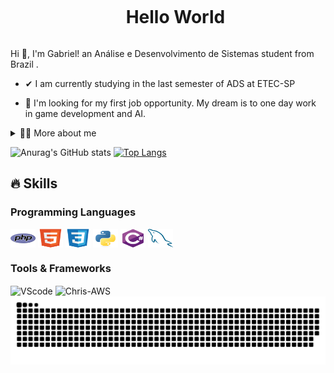 <!--título-->
<div id="user-content-toc">
  <ul align="center">
    <summary><h1 style="display: inline-block">Hello World</h1></summary>
</div>
<!-- Presentation -->
<p>
  Hi 👋, I'm Gabriel! an Análise e Desenvolvimento de Sistemas student from Brazil .

  - ✔ I am currently studying in the last semester of ADS at ETEC-SP 

  - 🔭 I'm looking for my first job opportunity. My dream is to one day work in game development and AI.
</p>
<!-- Dropdown -->
<details>
  <summary>👨‍💻 More about me</summary>

  - 💬 I am 19 years old, currently living in Brazil. - ⚡I like studying, reading a good book, as well as watching movies and playing games! I believe that our dreams can only be realized through knowledge and dedication. 
</details>

![Anurag's GitHub stats](https://github-readme-stats.vercel.app/api?username=gabrielsouza767&show_icons=true&theme=gruvbox)
[![Top Langs](https://github-readme-stats.vercel.app/api/top-langs/?username=gabrielsouza767&layout=compact&theme=gruvbox)](https://github.com/gabrielsouza767/github-readme-stats)
## 🔥 Skills
<!-- Skills: Programming Languages -->
  <div style="flex-basis: 48%;">
    <h3>Programming Languages</h3>
    <img align="center" alt="Js" height="30" width="40" src="https://raw.githubusercontent.com/devicons/devicon/master/icons/php/php-original.svg">
    <img align="center" alt="HTML" height="30" width="40" src="https://raw.githubusercontent.com/devicons/devicon/master/icons/html5/html5-original.svg">
    <img align="center" alt="CSS" height="30" width="40" src="https://raw.githubusercontent.com/devicons/devicon/master/icons/css3/css3-original.svg">
    <img align="center" alt="Python" height="30" width="40" src="https://raw.githubusercontent.com/devicons/devicon/master/icons/python/python-original.svg">
   <img align="center" alt="Gaba-Csharp" height="30" width="40" src="https://raw.githubusercontent.com/devicons/devicon/master/icons/csharp/csharp-original.svg">
    <img align="center" alt="Gaba-Csharp" height="30" width="40" src="https://raw.githubusercontent.com/devicons/devicon/master/icons/mysql/mysql-original.svg">
  </div>
  
  <!-- Skills: Tools & Frameworks -->
  <div style="flex-basis: 48%;">
    <h3>Tools & Frameworks</h3>
    <img align="center" alt="VScode" height="30" width="40" src="https://cdn.jsdelivr.net/gh/devicons/devicon/icons/vscode/vscode-original.svg">
    <img align="center" alt="Chris-AWS" height="30" width="40" src="https://cdn.jsdelivr.net/gh/devicons/devicon/icons/git/git-original.svg">
   
  </div>
  
<picture align="center">
  <source media="(prefers-color-scheme: dark)" srcset="https://raw.githubusercontent.com/gabrielsouza767/gabrielsouza767/output/github-contribution-grid-snake-dark.svg">
  <source media="(prefers-color-scheme: light)" srcset="https://raw.githubusercontent.com/gabrielsouza767/gabrielsouza767/output/github-contribution-grid-snake-dark.svg">
  <img align="center" alt="github contribution grid snake animation" src="https://raw.githubusercontent.com/gabrielsouza767/gabrielsouza767/output/github-contribution-grid-snake.svg">
</picture>
